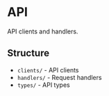 # API

API clients and handlers.

## Structure

- `clients/` - API clients
- `handlers/` - Request handlers
- `types/` - API types